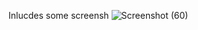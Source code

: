 Inlucdes some screensh 
![Screenshot (60)](https://github.com/user-attachments/assets/3235887a-c0e0-4e46-b12f-426094fef8ec)


